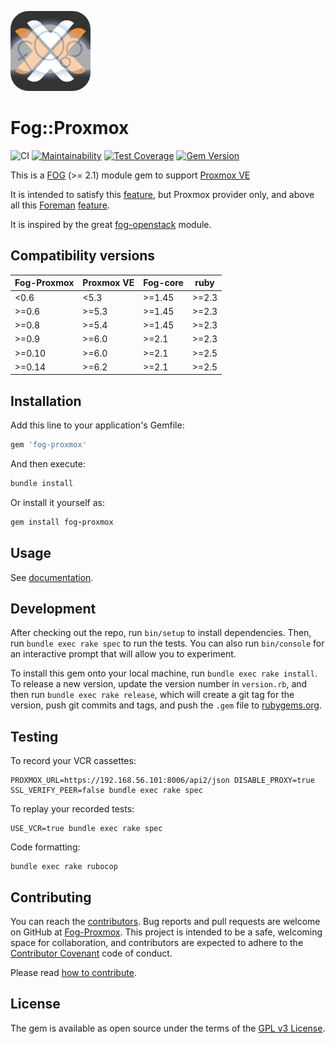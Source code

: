 ![Foreman](.github/fogproxmox.png)

# Fog::Proxmox

![CI](https://github.com/fog/fog-proxmox/workflows/CI/badge.svg)
[![Maintainability](https://api.codeclimate.com/v1/badges/33e619f2167cc9864b61/maintainability)](https://codeclimate.com/github/fog/fog-proxmox/maintainability)
[![Test Coverage](https://api.codeclimate.com/v1/badges/33e619f2167cc9864b61/test_coverage)](https://codeclimate.com/github/fog/fog-proxmox/test_coverage)
[![Gem Version](https://badge.fury.io/rb/fog-proxmox.svg)](https://badge.fury.io/rb/fog-proxmox)

This is a [FOG](http://fog.io/) (>= 2.1) module gem to support [Proxmox VE](https://www.proxmox.com/en/proxmox-ve)

It is intended to satisfy this [feature](https://github.com/fog/fog/issues/3644), but Proxmox provider only, and above all this [Foreman](http://www.theforeman.org) [feature](https://projects.theforeman.org/issues/2186).

It is inspired by the great [fog-openstack](https://github.com/fog/fog-openstack) module.

## Compatibility versions

|Fog-Proxmox|Proxmox VE|Fog-core|ruby|
|--|--|--|--|
|<0.6|<5.3|>=1.45|>=2.3|
|>=0.6|>=5.3|>=1.45|>=2.3|
|>=0.8|>=5.4|>=1.45|>=2.3|
|>=0.9|>=6.0|>=2.1|>=2.3|
|>=0.10|>=6.0|>=2.1|>=2.5|
|>=0.14|>=6.2|>=2.1|>=2.5|

## Installation

Add this line to your application's Gemfile:

```ruby
gem 'fog-proxmox'
```

And then execute:

```ruby
bundle install
```

Or install it yourself as:

```ruby
gem install fog-proxmox
```

## Usage

See [documentation](docs/getting_started.md).

## Development

After checking out the repo, run `bin/setup` to install dependencies. Then, run `bundle exec rake spec` to run the tests. You can also run `bin/console` for an interactive prompt that will allow you to experiment.

To install this gem onto your local machine, run `bundle exec rake install`. To release a new version, update the version number in `version.rb`, and then run `bundle exec rake release`, which will create a git tag for the version, push git commits and tags, and push the `.gem` file to [rubygems.org](https://rubygems.org).

## Testing

To record your VCR cassettes:

```shell
PROXMOX_URL=https://192.168.56.101:8006/api2/json DISABLE_PROXY=true SSL_VERIFY_PEER=false bundle exec rake spec
```

To replay your recorded tests:

```shell
USE_VCR=true bundle exec rake spec
```

Code formatting:

```shell
bundle exec rake rubocop
```

## Contributing

You can reach the [contributors](.github/CONTRIBUTORS.md).
Bug reports and pull requests are welcome on GitHub at [Fog-Proxmox](https://github.com/fog/fog-proxmox/issues). This project is intended to be a safe, welcoming space for collaboration, and contributors are expected to adhere to the [Contributor Covenant](http://contributor-covenant.org) code of conduct.

Please read [how to contribute](.github/CONTRIBUTING.md).

## License

The gem is available as open source under the terms of the [GPL v3 License](LICENSE).
